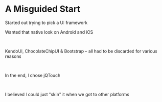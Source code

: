 #  A <x>Misguided</x> Start

Started out trying to pick a UI framework  

Wanted that native look on Android and iOS  

<p>&nbsp;</p>

KendoUI, ChocolateChipUI &amp; Bootstrap – all had to be discarded for various reasons

<p>&nbsp;</p>

<section class="fragment">In the end, I chose jQTouch

<p>&nbsp;</p>

I believed I could just "skin" it when we got to other platforms</section>